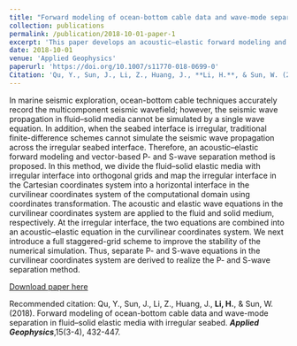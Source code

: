 ```yaml
---
title: "Forward modeling of ocean-bottom cable data and wave-mode separation in fluid–solid elastic media with irregular seabed."
collection: publications
permalink: /publication/2018-10-01-paper-1
excerpt: 'This paper develops an acoustic–elastic forward modeling and vector-based P- and S-wave separation method.'
date: 2018-10-01
venue: 'Applied Geophysics'
paperurl: 'https://doi.org/10.1007/s11770-018-0699-0'
Citation: 'Qu, Y., Sun, J., Li, Z., Huang, J., **Li, H.**, & Sun, W. (2018). Forward modeling of ocean-bottom cable data and wave-mode separation in fluid–solid elastic media with irregular seabed. **<i>Applied Geophysics</i>**,15(3-4), 432-447.'
---
```

In marine seismic exploration, ocean-bottom cable techniques accurately record the multicomponent seismic wavefield; however, the seismic wave propagation in fluid–solid media cannot be simulated by a single wave equation. In addition, when the seabed interface is irregular, traditional finite-difference schemes cannot simulate the seismic wave propagation across the irregular seabed interface. Therefore, an acoustic–elastic forward modeling and vector-based P- and S-wave separation method is proposed. In this method, we divide the fluid–solid elastic media with irregular interface into orthogonal grids and map the irregular interface in the Cartesian coordinates system into a horizontal interface in the curvilinear coordinates system of the computational domain using coordinates transformation. The acoustic and elastic wave equations in the curvilinear coordinates system are applied to the fluid and solid medium, respectively. At the irregular interface, the two equations are combined into an acoustic–elastic equation in the curvilinear coordinates system. We next introduce a full staggered-grid scheme to improve the stability of the numerical simulation. Thus, separate P- and S-wave equations in the curvilinear coordinates system are derived to realize the P- and S-wave separation method.

[Download paper here](https://doi.org/10.1007/s11770-018-0699-0)

Recommended citation: Qu, Y., Sun, J., Li, Z., Huang, J., **Li, H.**, & Sun, W. (2018). Forward modeling of ocean-bottom cable data and wave-mode separation in fluid–solid elastic media with irregular seabed. **<i>Applied Geophysics</i>**,15(3-4), 432-447.

